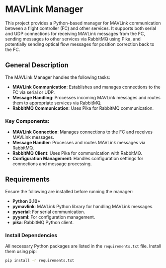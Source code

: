 # MAVLink Manager

This project provides a Python-based manager for MAVLink communication between a flight controller (FC) and other services. It supports both serial and UDP connections for receiving MAVLink messages from the FC, sending messages to other services via RabbitMQ using Pika, and potentially sending optical flow messages for position correction back to the FC.

## General Description

The MAVLink Manager handles the following tasks:
- **MAVLink Communication**: Establishes and manages connections to the FC via serial or UDP.
- **Message Handling**: Processes incoming MAVLink messages and routes them to appropriate services via RabbitMQ.
- **RabbitMQ Communication**: Uses Pika for RabbitMQ communication.

### Key Components:
- **MAVLink Connection**: Manages connections to the FC and receives MAVLink messages.
- **Message Handler**: Processes and routes MAVLink messages via RabbitMQ.
- **RabbitMQ Client**: Uses Pika for communication with RabbitMQ.
- **Configuration Management**: Handles configuration settings for connections and message processing.

## Requirements

Ensure the following are installed before running the manager:

- **Python 3.10+**
- **pymavlink**: MAVLink Python library for handling MAVLink messages.
- **pyserial**: For serial communication.
- **pyyaml**: For configuration management.
- **pika**: RabbitMQ Python client.

### Install Dependencies

All necessary Python packages are listed in the `requirements.txt` file. Install them using pip:

```bash
pip install -r requirements.txt
